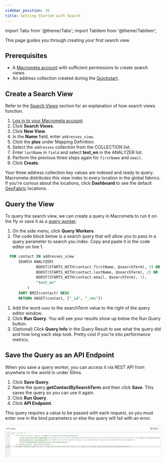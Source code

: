 ```yaml
---
sidebar_position: 10
title: Getting Started with Search
---
```


import Tabs from '@theme/Tabs';
import TabItem from '@theme/TabItem';

This page guides you through creating your first search view.

## Prerequisites

- A [Macrometa account](https://auth-play.macrometa.io/) with sufficient permissions to create search views.
- An address collection created during the [Quickstart](https://www.macrometa.com/docs/quickstart).

## Create a Search View

Refer to the [Search Views](/search/views/index.md) section for an explanation of how search views function.

1. [Log in to your Macrometa account](https://auth-play.macrometa.io/).
1. Click **Search Views**.
1. Click **New View**.
1. In the **Name** field, enter `addresses_view`.
1. Click the **plus** under Mapping Definition.
1. Select the `addresses` collection from the COLLECTION list. 
1. Enter `lastName` in `field` and select **text_en** in the ANALYZER list. 
1. Perform the previous three steps again for `firstName` and `email`.
1. Click **Create**.

Your three address collection key values are indexed and ready to query. Macrometa distributes this view index to every location in the global fabrics. If you're curious about the locations, click **Dashboard** to see the default [GeoFabric](geofabrics/index.md) locations.

## Query the View

To query the search view, we can create a query in Macrometa to run it on the fly or save it as a [query worker](../queryworkers/index.md).

1. On the side menu, click **Query Workers**.
1. The code block below is a search query that will allow you to pass in a query parameter to search you index. Copy and paste it in the code editor on line 1.

  ```sql
    FOR contact IN addresses_view
        SEARCH ANALYZER(
                BOOST(STARTS_WITH(contact.firstName, @searchTerm), 3) OR
                BOOST(STARTS_WITH(contact.lastName, @searchTerm), 2) OR 
                BOOST(STARTS_WITH(contact.email, @searchTerm), 1),
                "text_en"
            )
        SORT BM25(contact) DESC
        RETURN UNSET(contact, ["_id", "_rev"])
  ```

1. Add the word `nemo` to the searchTerm value to the right of the query editor window.
1. Click **Run Query**. You will see your results show up below the Run Query button.
1. (Optional) Click **Query Info** in the Query Result to see what the query did and how long each step took. Pretty cool if you're into performance metrics.

## Save the Query as an API Endpoint

When you save a query worker, you can access it via REST API from anywhere in the world in under 50ms.

1. Click **Save Query**.
1. Name the query **getContactBySearchTerm** and then click **Save**. This saves the query so you can use it again.
1. Click **Run Query**.
1. Click **API Endpoint**.

This query requires a value to be passed with each request, so you must enter one in the bind parameters or else the query will fail with an error.

![Create a Query Worker](/img/quickstart/create-query-worker.png)